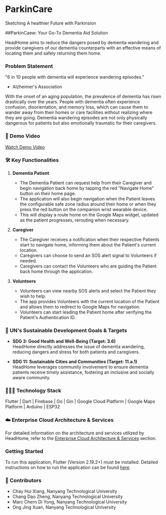 # ParkinCare
Sketching A healthier Future with Parkinsion

##ParkinCaew: Your Go-To Dementia Aid Solution

HeadHome aims to reduce the dangers posed by dementia wandering and provide caregivers of our dementia counterparts with an effective means of locating them and safely returning them home.

### Problem Statement

"6 in 10 people with dementia will experience wandering episodes."
- Alzheimer's Association

With the onset of an aging population, the prevalence of dementia has risen drastically over the years. People with dementia often experience confusion, disorientation, and memory loss, which can cause them to wander away from their homes or care facilities without realizing where they are going. Dementia wandering episodes are not only physically dangerous for patients but also emotionally traumatic for their caregivers.

### 🎥 Demo Video

[Watch Demo Video](https://youtu.be/peDNWLrffIQ)

### 🛠️ Key Functionalities

1. **Dementia Patient**
   - The Dementia Patient can request help from their Caregiver and begin navigation back home by tapping the red "Navigate Home" button on their home page.
   - The application will also begin navigation when the Patient leaves the configurable safe zone radius around their home or when they press the red button on the companion wrist wearable device.
   - This will display a route home on the Google Maps widget, updated as the patient progresses, rerouting when necessary.

2. **Caregiver**
   - The Caregiver receives a notification when their respective Patients start to navigate home, informing them about the Patient's current location.
   - Caregivers can choose to send an SOS alert signal to Volunteers if needed.
   - Caregivers can contact the Volunteers who are guiding the Patient back home through the application.

3. **Volunteers**
   - Volunteers can view nearby SOS alerts and select the Patient they wish to help.
   - The app provides Volunteers with the current location of the Patient and allows them to redirect to Google Maps for navigation.
   - Volunteers can start leading the Patient home after verifying the Patient's Authentication ID.

### 🎯 UN's Sustainable Development Goals & Targets

- **SDG 3: Good Health and Well-Being (Target: 3.6)**  
HeadHome directly addresses the issue of dementia wandering, reducing dangers and stress for both patients and caregivers.

- **SDG 11: Sustainable Cities and Communities (Target: 11.a.1)**  
HeadHome leverages community involvement to ensure dementia patients receive timely assistance, fostering an inclusive and socially aware community.

### 👨🏻‍💻 Technology Stack

Flutter | Dart | Firebase | Go | Gin | Google Cloud Platform | Google Maps Platform | Arduino | ESP32

### ☁️ Enterprise Cloud Architecture & Services

For detailed information on the architecture and services utilized by HeadHome, refer to the [Enterprise Cloud Architecture & Services](#) section.

### Getting Started

To run this application, Flutter (Version 2.19.2+) must be installed. Detailed instructions on how to run the application can be found [here](#).

### 👥 Contributors

- Chay Hui Xiang, Nanyang Technological University
- Chang Dao Zheng, Nanyang Technological University
- Marc Chern Di Yong, Nanyang Technological University
- Ong Jing Xuan, Nanyang Technological University
